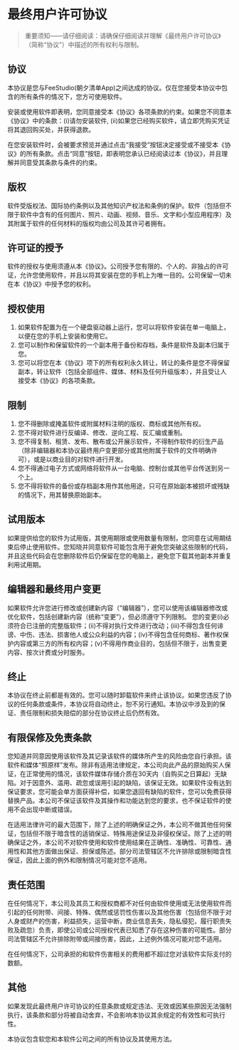 # 最终用户许可协议
 

> 重要须知——请仔细阅读：请确保仔细阅读并理解《最终用户许可协议》（简称“协议”）中描述的所有权利与限制。

 

## 协议
本协议是您与FeeStudio(朝夕清单App)之间达成的协议。仅在您接受本协议中包含的所有条件的情况下，您方可使用软件。

安装或使用软件即表明，您同意接受本《协议》各项条款的约束。如果您不同意本《协议》中的条款：(i)请勿安装软件, (ii)如果您已经购买软件，请立即凭购买凭证将其退回购买处，并获得退款。

在您安装软件时，会被要求预览并通过点击“我接受”按钮决定接受或不接受本《协议》的所有条款。点击“同意”按钮，即表明您承认已经阅读过本《协议》，并且理解并同意受其条款与条件的约束。

## 版权
软件受版权法、国际协约条例以及其他知识产权法和条例的保护。软件（包括但不限于软件中含有的任何图片、照片、动画、视频、音乐、文字和小型应用程序）及其附属于软件的任何材料的版权均由公司及其许可者拥有。

 
## 许可证的授予
软件的授权与使用须遵从本《协议》。公司授予您有限的、个人的、非独占的许可证，允许您使用软件，并且以将其安装在您的手机上为唯一目的。公司保留一切未在本《协议》中授予您的权利。

 
## 授权使用
1. 如果软件配置为在一个硬盘驱动器上运行，您可以将软件安装在单一电脑上，以便在您的手机上安装和使用它。
2. 您可以制作和保留软件的一个副本用于备份和存档，条件是软件及副本归属于您。
3. 您可以将您在本《协议》项下的所有权利永久转让，转让的条件是您不得保留副本，转让软件（包括全部组件、媒体、材料及任何升级版本），并且受让人接受本《协议》的各项条款。

 

## 限制
1. 您不得删除或掩盖软件或附属材料注明的版权、商标或其他所有权。
2. 您不得对软件进行反编译、修改、逆向工程、反汇编或重制。
3. 您不得复制、租赁、发布、散布或公开展示软件，不得制作软件的衍生产品（除非编辑器和本协议最终用户变更部分或其他附属于软件的文件明确许可），或是以商业目的对软件进行开发。
4. 您不得通过电子方式或网络将软件从一台电脑、控制台或其他平台传送到另一个上。
5. 您不得将软件的备份或存档副本用作其他用途，只可在原始副本被损坏或残缺的情况下，用其替换原始副本。

 

## 试用版本
如果提供给您的软件为试用版，其使用期限或使用数量有限制，您同意在试用期结束后停止使用软件。您知晓并同意软件可能包含用于避免您突破这些限制的代码，并且这些代码会在您删除软件后仍保留在您的电脑上，避免您下载其他副本并重复利用试用期。

 

## 编辑器和最终用户变更
如果软件允许您进行修改或创建新内容（“编辑器”），您可以使用该编辑器修改或优化软件，包括创建新内容（统称“变更”），但必须遵守下列限制。
您的变更(i)必须符合已注册的完整版软件；(ii)不得对执行文件进行改动；(iii)不得包含任何诽谤、中伤、违法、损害他人或公众利益的内容；(iv)不得包含任何商标、著作权保护内容或第三方的所有权内容；(v)不得用作商业目的，包括但不限于，出售变更内容、按次计费或分时服务。

 

## 终止
本协议在终止前都是有效的。您可以随时卸载软件来终止该协议。如果您违反了协议的任何条款或条件，本协议将自动终止，恕不另行通知。本协议中涉及到的保证、责任限制和损失赔偿的部分在协议终止后仍然有效。

 

## 有限保修及免责条款
您知道并同意因使用该软件及其记录该软件的媒体所产生的风险由您自行承担。该软件和媒体“照原样”发布。除非有适用法律规定，本公司向此产品的原始购买人保证，在正常使用的情况，该软件媒体存储介质在30天内（自购买之日算起）无缺陷。对于因意外、滥用、疏忽或误用引起的缺陷，该保证无效。如果软件没有达到保证要求，您可能会单方面获得补偿，如果您退回有缺陷的软件，您可以免费获得替换产品。本公司不保证该软件及其操作和功能达到您的要求，也不保证软件的使用不会出现中断或错误。

在适用法律许可的最大范围下，除了上述的明确保证之外，本公司不做其他任何保证，包括但不限于暗含性的适销保证、特殊用途保证及非侵权保证。除了上述的明确保证之外，本公司不对软件使用和软件使用结果在正确性、准确性、可靠性、通用性和其他方面做出保证、担保或陈述。部分司法管辖区不允许排除或限制暗含性保证，因此上面的例外和限制情况可能对您不适用。

 

## 责任范围
在任何情况下，本公司及其员工和授权商都不对任何由软件使用或无法使用软件而引起的任何附带、间接、特殊、偶然或惩罚性伤害以及其他伤害（包括但不限于对人身或财产的伤害，利益损失，运营中断，商业信息丢失，隐私侵犯，履行职责失败及疏忽）负责，即使公司或公司授权代表已知悉了存在这种伤害的可能性。部分司法管辖区不允许排除附带或间接伤害，因此，上述例外情况可能对您不适用。

在任何情况下，公司承担的和软件伤害相关的费用都不超过您对该软件实际支付的数额。



## 其他
如果发现此最终用户许可协议的任意条款或规定违法、无效或因某些原因无法强制执行，该条款和部分将被自动舍弃，不会影响本协议其余规定的有效性和可执行性。

本协议包含软您和本软件公司之间的所有协议及其使用方法。
